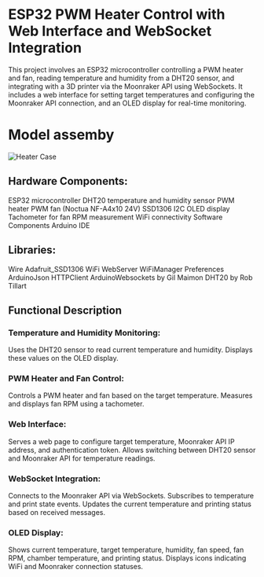 # ESP32 PWM Heater Control with Web Interface and WebSocket Integration

This project involves an ESP32 microcontroller controlling a PWM heater and fan, reading temperature and humidity from a DHT20 sensor, and integrating with a 3D printer via the Moonraker API using WebSockets. It includes a web interface for setting target temperatures and configuring the Moonraker API connection, and an OLED display for real-time monitoring.

# Model assemby

![Heater Case](https://github.com/andsol/esp32-creality-chamber-heater/blob/main/media/heater-assembly.png)

## Hardware Components:

ESP32 microcontroller
DHT20 temperature and humidity sensor
PWM heater
PWM fan (Noctua NF-A4x10 24V)
SSD1306 I2C OLED display
Tachometer for fan RPM measurement
WiFi connectivity
Software Components
Arduino IDE

## Libraries:

Wire
Adafruit_SSD1306
WiFi
WebServer
WiFiManager
Preferences
ArduinoJson
HTTPClient
ArduinoWebsockets by Gil Maimon
DHT20 by Rob Tillart

## Functional Description
### Temperature and Humidity Monitoring:
Uses the DHT20 sensor to read current temperature and humidity.
Displays these values on the OLED display.
### PWM Heater and Fan Control:
Controls a PWM heater and fan based on the target temperature.
Measures and displays fan RPM using a tachometer.
### Web Interface:
Serves a web page to configure target temperature, Moonraker API IP address, and authentication token.
Allows switching between DHT20 sensor and Moonraker API for temperature readings.
### WebSocket Integration:
Connects to the Moonraker API via WebSockets.
Subscribes to temperature and print state events.
Updates the current temperature and printing status based on received messages.
### OLED Display:
Shows current temperature, target temperature, humidity, fan speed, fan RPM, chamber temperature, and printing status.
Displays icons indicating WiFi and Moonraker connection statuses.
